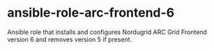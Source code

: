 # ansible-role-arc-frontend-6
Ansible role that installs and configures Nordugrid ARC Grid Frontend version 6 and removes version 5 if present.
